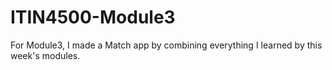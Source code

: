 # ITIN4500-Module3
For Module3, I made a Match app by combining everything I learned by this week's modules.
